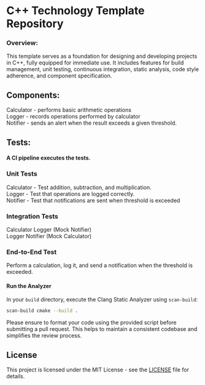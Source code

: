 # **C++ Technology Template Repository**
### Overview:
This template serves as a foundation for designing and developing projects in C++, fully equipped for immediate use. It includes features for build management, unit testing, continuous integration, static analysis, code style adherence, and component specification.

Components:  
---
Calculator - performs basic arithmetic operations  
Logger - records operations performed by calculator  
Notifier - sends an alert when the result exceeds a given threshold.  

Tests:
---
#### A CI pipeline executes the tests.
### Unit Tests  
Calculator - Test addition, subtraction, and multiplication.  
Logger - Test that operations are logged correctly.  
Notifier - Test that notifications are sent when threshold is exceeded  
### Integration Tests  
Calculator  Logger (Mock Notifier)  
Logger  Notifier (Mock Calculator)  
### End-to-End Test  
Perform a calculation, log it, and send a notification when the threshold is exceeded.  

#### Run the Analyzer

In your `build` directory, execute the Clang Static Analyzer using `scan-build`:

```sh
scan-build cmake --build .
```

Please ensure to format your code using the provided script before submitting a pull request. This helps to maintain a consistent codebase and simplifies the review process.

## License
This project is licensed under the MIT License - see the [LICENSE](LICENSE) file for details.